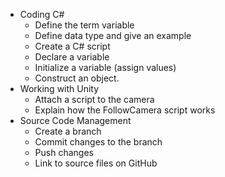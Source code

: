 * Coding C#
  - Define the term variable
  - Define data type and give an example
  - Create a C# script
  - Declare a variable
  - Initialize a variable (assign values)
  - Construct an object.
* Working with Unity
  - Attach a script to the camera
  - Explain how the FollowCamera script works
* Source Code Management
  - Create a branch
  - Commit changes to the branch
  - Push changes
  - Link to source files on GitHub
